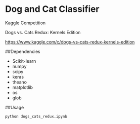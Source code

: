 # Dog and Cat Classifier

Kaggle Competition

Dogs vs. Cats Redux: Kernels Edition

https://www.kaggle.com/c/dogs-vs-cats-redux-kernels-edition

##Dependencies

* Scikit-learn
* numpy
* scipy
* keras
* theano
* matplotlib
* os
* glob

##Usage

```
python dogs_cats_redux.ipynb
```
